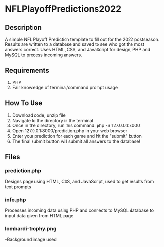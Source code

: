 # NFLPlayoffPredictions2022

## Description

A simple NFL Playoff Prediction template to fill out for the 2022 postseason. Results are written to a database and saved to see who got the most answers correct. Uses HTML, CSS, and JavaScript for design, PHP and MySQL to process incoming answers.

## Requirements
1. PHP
2. Fair knowledge of terminal/command prompt usage

## How To Use

1. Download code, unzip file
2. Navigate to the directory in the terminal
3. Once in the directory, run this command: php -S 127.0.0.1:8000
4. Open 127.0.0.1:8000/prediction.php in your web browser
5. Enter your prediction for each game and hit the "submit" button
6. The final submit button will submit all answers to the database!

## Files

### prediction.php

Designs page using HTML, CSS, and JavaScript, used to get results from text prompts

### info.php

Processes incoming data using PHP and connects to MySQL database to input data given from HTML page

### lombardi-trophy.png

-Background image used
